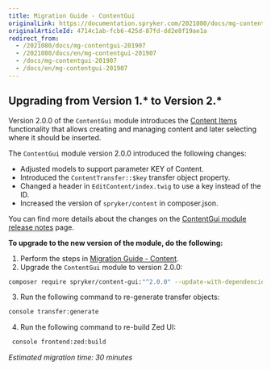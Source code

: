 ```yaml
---
title: Migration Guide - ContentGui
originalLink: https://documentation.spryker.com/2021080/docs/mg-contentgui-201907
originalArticleId: 4714c1ab-fcb6-425d-87fd-dd2e8f19ae1a
redirect_from:
  - /2021080/docs/mg-contentgui-201907
  - /2021080/docs/en/mg-contentgui-201907
  - /docs/mg-contentgui-201907
  - /docs/en/mg-contentgui-201907
---
```


## Upgrading from Version 1.* to Version 2.*
Version 2.0.0 of the `ContentGui` module introduces the [Content Items](/docs/scos/user/features/{{page.version}}/content-items-feature-overview.html) functionality that allows creating and managing content and later selecting where it should be inserted.

The `ContentGui` module version 2.0.0 introduced the following changes:

* Adjusted models to support parameter KEY of Content.
* Introduced the `ContentTransfer::$key` transfer object property.
* Changed a header in `EditContent/index.twig` to use a key instead of the ID.
* Increased the version of `spryker/content` in composer.json.

You can find more details about the changes on the [ContentGui module release notes](https://github.com/spryker/content-gui/releases/tag/2.0.0) page.

**To upgrade to the new version of the module, do the following:**
1. Perform the steps in [Migration Guide - Content](/docs/scos/dev/module-migration-guides/{{page.version}}/migration-guide-content.html).
2. Upgrade the `ContentGui` module to version 2.0.0:

```bash
composer require spryker/content-gui:"^2.0.0" --update-with-dependencies
```
3. Run the following command to re-generate transfer objects:

```bash
console transfer:generate
```
4. Run the following command to re-build Zed UI:

```bash
 console frontend:zed:build
 ```
_Estimated migration time: 30 minutes_

<!-- Last review date: Jul 04, 2019 by Sergey Samoylov, Yuliia Boiko-->
